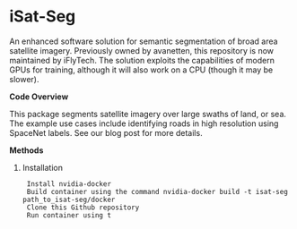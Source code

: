 # iSat-Seg

An enhanced software solution for semantic segmentation of broad area satellite imagery. Previously owned by avanetten, this repository is now maintained by iFlyTech. The solution exploits the capabilities of modern GPUs for training, although it will also work on a CPU (though it may be slower).

**Code Overview**

This package segments satellite imagery over large swaths of land, or sea. The example use cases include identifying roads in high resolution using SpaceNet labels. See our blog post for more details.

**Methods**

1. Installation

		Install nvidia-docker
		Build container using the command nvidia-docker build -t isat-seg path_to_isat-seg/docker
		Clone this Github repository
		Run container using t